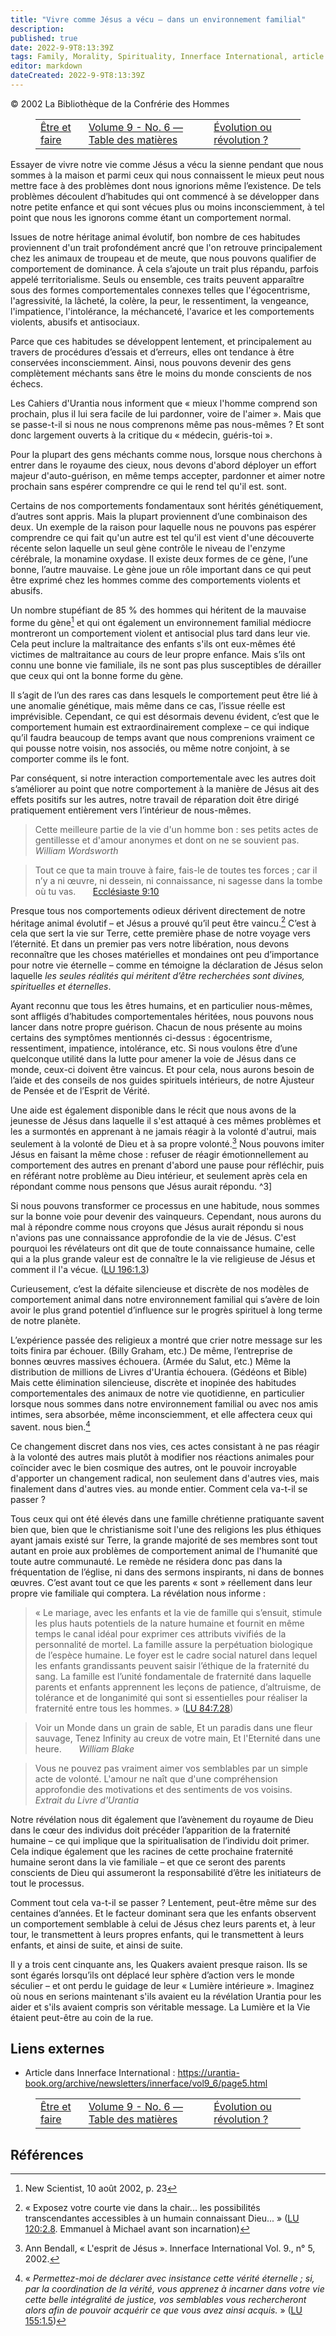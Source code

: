```yaml
---
title: "Vivre comme Jésus a vécu – dans un environnement familial"
description: 
published: true
date: 2022-9-9T8:13:39Z
tags: Family, Morality, Spirituality, Innerface International, article
editor: markdown
dateCreated: 2022-9-9T8:13:39Z
---
```


<p class="v-card v-sheet theme--light gray lighten-3 px-2">© 2002 La Bibliothèque de la Confrérie des Hommes</p>
<figure class="table chapter-navigator">
  <table>
    <tbody>
      <tr>
        <td>
        <a href="/fr/article/Being_and_Doing">
          <span class="mdi mdi-arrow-left-drop-circle"></span><span class="pl-2">Être et faire</span>
        </a>
        </td>
        <td>
        <a href="/fr/index/articles_innerface#volume-9-no-6">
          <span class="mdi mdi-book-open-variant"></span><span class="pl-2">Volume 9 - No. 6 — Table des matières</span>
        </a>
        </td>
        <td>
        <a href="/fr/article/Evolution_or_Revolution">
          <span class="pr-2">Évolution ou révolution ?</span><span class="mdi mdi-arrow-right-drop-circle"></span>
        </a>
        </td>
      </tr>
    </tbody>
  </table>
</figure>



Essayer de vivre notre vie comme Jésus a vécu la sienne pendant que nous sommes à la maison et parmi ceux qui nous connaissent le mieux peut nous mettre face à des problèmes dont nous ignorions même l’existence. De tels problèmes découlent d’habitudes qui ont commencé à se développer dans notre petite enfance et qui sont vécues plus ou moins inconsciemment, à tel point que nous les ignorons comme étant un comportement normal.

Issues de notre héritage animal évolutif, bon nombre de ces habitudes proviennent d'un trait profondément ancré que l'on retrouve principalement chez les animaux de troupeau et de meute, que nous pouvons qualifier de comportement de dominance. À cela s’ajoute un trait plus répandu, parfois appelé territorialisme. Seuls ou ensemble, ces traits peuvent apparaître sous des formes comportementales connexes telles que l'égocentrisme, l'agressivité, la lâcheté, la colère, la peur, le ressentiment, la vengeance, l'impatience, l'intolérance, la méchanceté, l'avarice et les comportements violents, abusifs et antisociaux.

Parce que ces habitudes se développent lentement, et principalement au travers de procédures d’essais et d’erreurs, elles ont tendance à être conservées inconsciemment. Ainsi, nous pouvons devenir des gens complètement méchants sans être le moins du monde conscients de nos échecs.

Les Cahiers d'Urantia nous informent que « mieux l'homme comprend son prochain, plus il lui sera facile de lui pardonner, voire de l'aimer ». Mais que se passe-t-il si nous ne nous comprenons même pas nous-mêmes ? Et sont donc largement ouverts à la critique du « médecin, guéris-toi ».

Pour la plupart des gens méchants comme nous, lorsque nous cherchons à entrer dans le royaume des cieux, nous devons d'abord déployer un effort majeur d'auto-guérison, en même temps accepter, pardonner et aimer notre prochain sans espérer comprendre ce qui le rend tel qu'il est. sont.

Certains de nos comportements fondamentaux sont hérités génétiquement, d’autres sont appris. Mais la plupart proviennent d’une combinaison des deux. Un exemple de la raison pour laquelle nous ne pouvons pas espérer comprendre ce qui fait qu'un autre est tel qu'il est vient d'une découverte récente selon laquelle un seul gène contrôle le niveau de l'enzyme cérébrale, la monamine oxydase. Il existe deux formes de ce gène, l’une bonne, l’autre mauvaise. Le gène joue un rôle important dans ce qui peut être exprimé chez les hommes comme des comportements violents et abusifs.

Un nombre stupéfiant de 85 % des hommes qui héritent de la mauvaise forme du gène[^1] et qui ont également un environnement familial médiocre montreront un comportement violent et antisocial plus tard dans leur vie. Cela peut inclure la maltraitance des enfants s'ils ont eux-mêmes été victimes de maltraitance au cours de leur propre enfance. Mais s’ils ont connu une bonne vie familiale, ils ne sont pas plus susceptibles de dérailler que ceux qui ont la bonne forme du gène.

Il s’agit de l’un des rares cas dans lesquels le comportement peut être lié à une anomalie génétique, mais même dans ce cas, l’issue réelle est imprévisible. Cependant, ce qui est désormais devenu évident, c’est que le comportement humain est extraordinairement complexe – ce qui indique qu’il faudra beaucoup de temps avant que nous comprenions vraiment ce qui pousse notre voisin, nos associés, ou même notre conjoint, à se comporter comme ils le font.

Par conséquent, si notre interaction comportementale avec les autres doit s’améliorer au point que notre comportement à la manière de Jésus ait des effets positifs sur les autres, notre travail de réparation doit être dirigé pratiquement entièrement vers l’intérieur de nous-mêmes.

> Cette meilleure partie de la vie d'un homme bon : ses petits actes de gentillesse et d'amour anonymes et dont on ne se souvient pas.
> &nbsp; &nbsp; &nbsp; _William Wordsworth_

> Tout ce que ta main trouve à faire, fais-le de toutes tes forces ; car il n’y a ni œuvre, ni dessein, ni connaissance, ni sagesse dans la tombe où tu vas.
> &nbsp; &nbsp; &nbsp; [Ecclésiaste 9:10](/fr/Bible/Ecclesiastes/9#v10)

Presque tous nos comportements odieux dérivent directement de notre héritage animal évolutif – et Jésus a prouvé qu’il peut être vaincu.[^2] C’est à cela que sert la vie sur Terre, cette première phase de notre voyage vers l’éternité. Et dans un premier pas vers notre libération, nous devons reconnaître que les choses matérielles et mondaines ont peu d’importance pour notre vie éternelle – comme en témoigne la déclaration de Jésus selon laquelle _les seules réalités qui méritent d’être recherchées sont divines, spirituelles et éternelles_.

Ayant reconnu que tous les êtres humains, et en particulier nous-mêmes, sont affligés d’habitudes comportementales héritées, nous pouvons nous lancer dans notre propre guérison. Chacun de nous présente au moins certains des symptômes mentionnés ci-dessus : égocentrisme, ressentiment, impatience, intolérance, etc. Si nous voulons être d’une quelconque utilité dans la lutte pour amener la voie de Jésus dans ce monde, ceux-ci doivent être vaincus. Et pour cela, nous aurons besoin de l’aide et des conseils de nos guides spirituels intérieurs, de notre Ajusteur de Pensée et de l’Esprit de Vérité.

Une aide est également disponible dans le récit que nous avons de la jeunesse de Jésus dans laquelle il s'est attaqué à ces mêmes problèmes et les a surmontés en apprenant à ne jamais réagir à la volonté d'autrui, mais seulement à la volonté de Dieu et à sa propre volonté.[^3]  Nous pouvons imiter Jésus en faisant la même chose : refuser de réagir émotionnellement au comportement des autres en prenant d'abord une pause pour réfléchir, puis en référant notre problème au Dieu intérieur, et seulement après cela en répondant comme nous pensons que Jésus aurait répondu. ^3]

Si nous pouvons transformer ce processus en une habitude, nous sommes sur la bonne voie pour devenir des vainqueurs. Cependant, nous aurons du mal à répondre comme nous croyons que Jésus aurait répondu si nous n'avions pas une connaissance approfondie de la vie de Jésus. C'est pourquoi les révélateurs ont dit que de toute connaissance humaine, celle qui a la plus grande valeur est de connaître le la vie religieuse de Jésus et comment il l'a vécue. (<a id="a67_453"></a>[LU 196:1.3](/fr/The_Urantia_Book/196#p1_3))

Curieusement, c’est la défaite silencieuse et discrète de nos modèles de comportement animal dans notre environnement familial qui s’avère de loin avoir le plus grand potentiel d’influence sur le progrès spirituel à long terme de notre planète.

L’expérience passée des religieux a montré que crier notre message sur les toits finira par échouer. (Billy Graham, etc.) De même, l’entreprise de bonnes œuvres massives échouera. (Armée du Salut, etc.) Même la distribution de millions de Livres d'Urantia échouera. (Gédéons et Bible) Mais cette élimination silencieuse, discrète et inopinée des habitudes comportementales des animaux de notre vie quotidienne, en particulier lorsque nous sommes dans notre environnement familial ou avec nos amis intimes, sera absorbée, même inconsciemment, et elle affectera ceux qui savent. nous bien.[^4]

Ce changement discret dans nos vies, ces actes consistant à ne pas réagir à la volonté des autres mais plutôt à modifier nos réactions animales pour coïncider avec le bien cosmique des autres, ont le pouvoir incroyable d'apporter un changement radical, non seulement dans d'autres vies, mais finalement dans d'autres vies. au monde entier. Comment cela va-t-il se passer ?

Tous ceux qui ont été élevés dans une famille chrétienne pratiquante savent bien que, bien que le christianisme soit l'une des religions les plus éthiques ayant jamais existé sur Terre, la grande majorité de ses membres sont tout autant en proie aux problèmes de comportement animal de l'humanité que toute autre communauté. Le remède ne résidera donc pas dans la fréquentation de l’église, ni dans des sermons inspirants, ni dans de bonnes œuvres. C’est avant tout ce que les parents « sont » réellement dans leur propre vie familiale qui comptera. La révélation nous informe :

> « Le mariage, avec les enfants et la vie de famille qui s’ensuit, stimule les plus hauts potentiels de la nature humaine et fournit en même temps le canal idéal pour exprimer ces attributs vivifiés de la personnalité de mortel. La famille assure la perpétuation biologique de l’espèce humaine. Le foyer est le cadre social naturel dans lequel les enfants grandissants peuvent saisir l’éthique de la fraternité du sang. La famille est l’unité fondamentale de fraternité dans laquelle parents et enfants apprennent les leçons de patience, d’altruisme, de tolérance et de longanimité qui sont si essentielles pour réaliser la fraternité entre tous les hommes. » (<a id="a77_662"></a>[LU 84:7.28](/fr/The_Urantia_Book/84#p7_28))

> Voir un Monde dans un grain de sable,
> Et un paradis dans une fleur sauvage,
> Tenez Infinity au creux de votre main,
> Et l'Eternité dans une heure.
> &nbsp; &nbsp; &nbsp; _William Blake_

> Vous ne pouvez pas vraiment aimer vos semblables par un simple acte de volonté. L'amour ne naît que d'une compréhension approfondie des motivations et des sentiments de vos voisins.
> &nbsp; &nbsp; &nbsp; _Extrait du Livre d'Urantia_

Notre révélation nous dit également que l’avènement du royaume de Dieu dans le cœur des individus doit précéder l’apparition de la fraternité humaine – ce qui implique que la spiritualisation de l’individu doit primer. Cela indique également que les racines de cette prochaine fraternité humaine seront dans la vie familiale – et que ce seront des parents conscients de Dieu qui assumeront la responsabilité d’être les initiateurs de tout le processus.

Comment tout cela va-t-il se passer ? Lentement, peut-être même sur des centaines d’années. Et le facteur dominant sera que les enfants observent un comportement semblable à celui de Jésus chez leurs parents et, à leur tour, le transmettent à leurs propres enfants, qui le transmettent à leurs enfants, et ainsi de suite, et ainsi de suite.

Il y a trois cent cinquante ans, les Quakers avaient presque raison. Ils se sont égarés lorsqu’ils ont déplacé leur sphère d’action vers le monde séculier – et ont perdu le guidage de leur « Lumière intérieure ». Imaginez où nous en serions maintenant s'ils avaient eu la révélation Urantia pour les aider et s'ils avaient compris son véritable message. La Lumière et la Vie étaient peut-être au coin de la rue.

## Liens externes

- Article dans Innerface International : https://urantia-book.org/archive/newsletters/innerface/vol9_6/page5.html




<figure class="table chapter-navigator">
  <table>
    <tbody>
      <tr>
        <td>
        <a href="/fr/article/Being_and_Doing">
          <span class="mdi mdi-arrow-left-drop-circle"></span><span class="pl-2">Être et faire</span>
        </a>
        </td>
        <td>
        <a href="/fr/index/articles_innerface#volume-9-no-6">
          <span class="mdi mdi-book-open-variant"></span><span class="pl-2">Volume 9 - No. 6 — Table des matières</span>
        </a>
        </td>
        <td>
        <a href="/fr/article/Evolution_or_Revolution">
          <span class="pr-2">Évolution ou révolution ?</span><span class="mdi mdi-arrow-right-drop-circle"></span>
        </a>
        </td>
      </tr>
    </tbody>
  </table>
</figure>

## Références

[^1]: New Scientist, 10 août 2002, p. 23

[^2]: « Exposez votre courte vie dans la chair... les possibilités transcendantes accessibles à un humain connaissant Dieu... » (<a id="a129_129"></a>[LU 120:2.8](/fr/The_Urantia_Book/120#p2_8). Emmanuel à Michael avant son incarnation)

[^3]: Ann Bendall, « L'esprit de Jésus ». Innerface International Vol. 9., n° 5, 2002.

[^4]: « _Permettez-moi de déclarer avec insistance cette vérité éternelle ; si, par la coordination de la vérité, vous apprenez à incarner dans votre vie cette belle intégralité de justice, vos semblables vous rechercheront alors afin de pouvoir acquérir ce que vous avez ainsi acquis._ » (<a id="a133_290"></a>[LU 155:1.5](/fr/The_Urantia_Book/155#p1_5))
